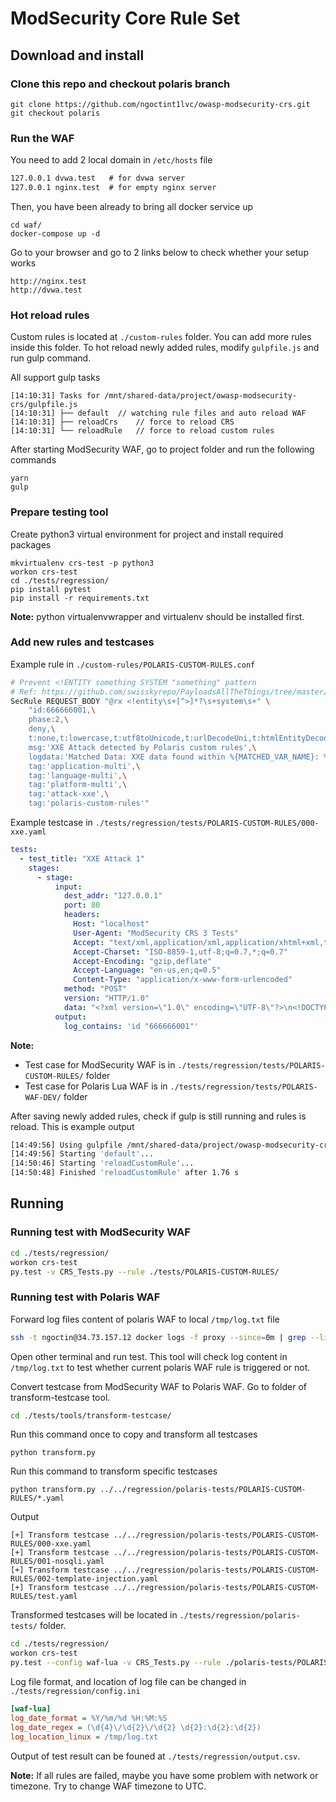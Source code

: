 # ModSecurity Core Rule Set

## Download and install

### Clone this repo and checkout polaris branch

```
git clone https://github.com/ngoctint1lvc/owasp-modsecurity-crs.git
git checkout polaris
```

### Run the WAF

You need to add 2 local domain in `/etc/hosts` file
```txt
127.0.0.1 dvwa.test   # for dvwa server
127.0.0.1 nginx.test  # for empty nginx server
```

Then, you have been already to bring all docker service up
```
cd waf/
docker-compose up -d
```

Go to your browser and go to 2 links below to check whether your setup works
```
http://nginx.test
http://dvwa.test
```

### Hot reload rules

Custom rules is located at `./custom-rules` folder. You can add more rules inside this folder. To hot reload newly added rules, modify `gulpfile.js` and run gulp command.

All support gulp tasks

```
[14:10:31] Tasks for /mnt/shared-data/project/owasp-modsecurity-crs/gulpfile.js
[14:10:31] ├── default  // watching rule files and auto reload WAF
[14:10:31] ├── reloadCrs    // force to reload CRS
[14:10:31] └── reloadRule   // force to reload custom rules
```

After starting ModSecurity WAF, go to project folder and run the following commands
```
yarn
gulp
```

### Prepare testing tool

Create python3 virtual environment for project and install required packages

```
mkvirtualenv crs-test -p python3
workon crs-test
cd ./tests/regression/
pip install pytest
pip install -r requirements.txt
```

**Note:** python virtualenvwrapper and virtualenv should be installed first.

### Add new rules and testcases

Example rule in `./custom-rules/POLARIS-CUSTOM-RULES.conf`

```bash
# Prevent <!ENTITY something SYSTEM "something" pattern
# Ref: https://github.com/swisskyrepo/PayloadsAllTheThings/tree/master/XXE%20Injection#exploiting-xxe-to-retrieve-files
SecRule REQUEST_BODY "@rx <!entity\s+[^>]*?\s+system\s+" \
    "id:666666001,\
    phase:2,\
    deny,\
    t:none,t:lowercase,t:utf8toUnicode,t:urlDecodeUni,t:htmlEntityDecode,t:removeNulls,\
    msg:'XXE Attack detected by Polaris custom rules',\
    logdata:'Matched Data: XXE data found within %{MATCHED_VAR_NAME}: %{MATCHED_VAR}',\
    tag:'application-multi',\
    tag:'language-multi',\
    tag:'platform-multi',\
    tag:'attack-xxe',\
    tag:'polaris-custom-rules'"
```

Example testcase in `./tests/regression/tests/POLARIS-CUSTOM-RULES/000-xxe.yaml`

```yaml
tests:
  - test_title: "XXE Attack 1"
    stages:
      - stage:
          input:
            dest_addr: "127.0.0.1"
            port: 80
            headers:
              Host: "localhost"
              User-Agent: "ModSecurity CRS 3 Tests"
              Accept: "text/xml,application/xml,application/xhtml+xml,text/html;q=0.9,text/plain;q=0.8,image/png,*/*;q=0.5"
              Accept-Charset: "ISO-8859-1,utf-8;q=0.7,*;q=0.7"
              Accept-Encoding: "gzip,deflate"
              Accept-Language: "en-us,en;q=0.5"
              Content-Type: "application/x-www-form-urlencoded"
            method: "POST"
            version: "HTTP/1.0"
            data: "<?xml version=\"1.0\" encoding=\"UTF-8\"?>\n<!DOCTYPE foo [ <!ENTITY xxe SYSTEM \"file:///etc/passwd\"> ]>\n<stockCheck><productId>&xxe;</productId></stockCheck>"
          output:
            log_contains: 'id "666666001"'
```

**Note:**
- Test case for ModSecurity WAF is in `./tests/regression/tests/POLARIS-CUSTOM-RULES/` folder
- Test case for Polaris Lua WAF is in `./tests/regression/tests/POLARIS-WAF-DEV/` folder

After saving newly added rules, check if gulp is still running and rules is reload. This is example output
```bash
[14:49:56] Using gulpfile /mnt/shared-data/project/owasp-modsecurity-crs/gulpfile.js
[14:49:56] Starting 'default'...
[14:50:46] Starting 'reloadCustomRule'...
[14:50:48] Finished 'reloadCustomRule' after 1.76 s
```

## Running

### Running test with ModSecurity WAF
```bash
cd ./tests/regression/
workon crs-test
py.test -v CRS_Tests.py --rule ./tests/POLARIS-CUSTOM-RULES/
```

### Running test with Polaris WAF

Forward log files content of polaris WAF to local `/tmp/log.txt` file
```bash
ssh -t ngoctin@34.73.157.12 docker logs -f proxy --since=0m | grep --line-buffered -P '.*?tin.acbpro.com' > /tmp/log.txt
```

Open other terminal and run test. This tool will check log content in `/tmp/log.txt` to test whether current polaris WAF rule is triggered or not.

Convert testcase from ModSecurity WAF to Polaris WAF. Go to folder of transform-testcase tool.
```bash
cd ./tests/tools/transform-testcase/
```

Run this command once to copy and transform all testcases
```
python transform.py
```

Run this command to transform specific testcases
```
python transform.py ../../regression/polaris-tests/POLARIS-CUSTOM-RULES/*.yaml
```

Output
```
[+] Transform testcase ../../regression/polaris-tests/POLARIS-CUSTOM-RULES/000-xxe.yaml
[+] Transform testcase ../../regression/polaris-tests/POLARIS-CUSTOM-RULES/001-nosqli.yaml
[+] Transform testcase ../../regression/polaris-tests/POLARIS-CUSTOM-RULES/002-template-injection.yaml
[+] Transform testcase ../../regression/polaris-tests/POLARIS-CUSTOM-RULES/test.yaml
```

Transformed testcases will be located in `./tests/regression/polaris-tests/` folder.

```bash
cd ./tests/regression/
workon crs-test
py.test --config waf-lua -v CRS_Tests.py --rule ./polaris-tests/POLARIS-CUSTOM-RULES/
```

Log file format, and location of log file can be changed in `./tests/regression/config.ini`
```ini
[waf-lua]
log_date_format = %Y/%m/%d %H:%M:%S
log_date_regex = (\d{4}\/\d{2}\/\d{2} \d{2}:\d{2}:\d{2})
log_location_linux = /tmp/log.txt
```

Output of test result can be founed at `./tests/regression/output.csv`.

**Note:** If all rules are failed, maybe you have some problem with network or timezone. Try to change WAF timezone to UTC.